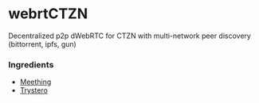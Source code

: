 # webrtCTZN

Decentralized p2p dWebRTC for CTZN with multi-network peer discovery (bittorrent, ipfs, gun)


### Ingredients

* [Meething](https://github.com/meething)
* [Trystero](https://github.com/dmotz/trystero)
